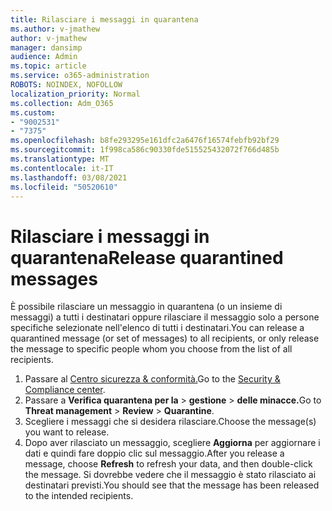 ```yaml
---
title: Rilasciare i messaggi in quarantena
ms.author: v-jmathew
author: v-jmathew
manager: dansimp
audience: Admin
ms.topic: article
ms.service: o365-administration
ROBOTS: NOINDEX, NOFOLLOW
localization_priority: Normal
ms.collection: Adm_O365
ms.custom:
- "9002531"
- "7375"
ms.openlocfilehash: b8fe293295e161dfc2a6476f16574febfb92bf29
ms.sourcegitcommit: 1f998ca586c90330fde515525432072f766d485b
ms.translationtype: MT
ms.contentlocale: it-IT
ms.lasthandoff: 03/08/2021
ms.locfileid: "50520610"
---
```

# <a name="release-quarantined-messages"></a><span data-ttu-id="58f13-102">Rilasciare i messaggi in quarantena</span><span class="sxs-lookup"><span data-stu-id="58f13-102">Release quarantined messages</span></span>

<span data-ttu-id="58f13-103">È possibile rilasciare un messaggio in quarantena (o un insieme di messaggi) a tutti i destinatari oppure rilasciare il messaggio solo a persone specifiche selezionate nell'elenco di tutti i destinatari.</span><span class="sxs-lookup"><span data-stu-id="58f13-103">You can release a quarantined message (or set of messages) to all recipients, or only release the message to specific people whom you choose from the list of all recipients.</span></span>

1. <span data-ttu-id="58f13-104">Passare al [Centro sicurezza & conformità.](https://go.microsoft.com/fwlink/p/?linkid=2077143)</span><span class="sxs-lookup"><span data-stu-id="58f13-104">Go to the [Security & Compliance center](https://go.microsoft.com/fwlink/p/?linkid=2077143).</span></span>
2. <span data-ttu-id="58f13-105">Passare a **Verifica quarantena per la**  >  **gestione**  >  **delle minacce.**</span><span class="sxs-lookup"><span data-stu-id="58f13-105">Go to **Threat management** > **Review** > **Quarantine**.</span></span>
3. <span data-ttu-id="58f13-106">Scegliere i messaggi che si desidera rilasciare.</span><span class="sxs-lookup"><span data-stu-id="58f13-106">Choose the message(s) you want to release.</span></span>
4. <span data-ttu-id="58f13-107">Dopo aver rilasciato un messaggio, scegliere **Aggiorna** per aggiornare i dati e quindi fare doppio clic sul messaggio.</span><span class="sxs-lookup"><span data-stu-id="58f13-107">After you release a message, choose **Refresh** to refresh your data, and then double-click the message.</span></span> <span data-ttu-id="58f13-108">Si dovrebbe vedere che il messaggio è stato rilasciato ai destinatari previsti.</span><span class="sxs-lookup"><span data-stu-id="58f13-108">You should see that the message has been released to the intended recipients.</span></span>
